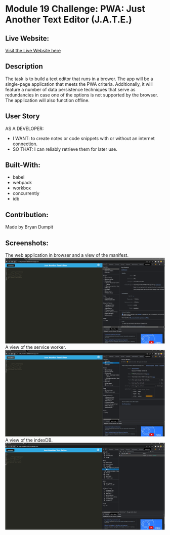 # Module 19 Challenge: PWA: Just Another Text Editor (J.A.T.E.)

## Live Website: 
[Visit the Live Website here](https://salty-meadow-66402.herokuapp.com/)

## Description
The task is to build a text editor that runs in a brower. The app will be a single-page application that meets the PWA criteria. Additionally, it will feature a number of data persistence techniques that serve as redundancies in case one of the options is not supported by the browser. The application will also function offline.

## User Story
AS A DEVELOPER: 
* I WANT: to create notes or code snippets with or without an internet connection.
* SO THAT: I can reliably retrieve them for later use.

## Built-With:
* babel
* webpack
* workbox
* concurrently
* idb

## Contribution:
Made by Bryan Dumpit

## Screenshots:
The web application in browser and a view of the manifest.
![J.A.T.E. in browser & Manifest](images/JATE_manifest.PNG)
A view of the service worker.
![J.A.T.E. Service Worker](images/JATE%20serviceworker.PNG)
A view of the indexDB.
![J.A.T.E. indexedDB](images/JATE%20indexDB.PNG)